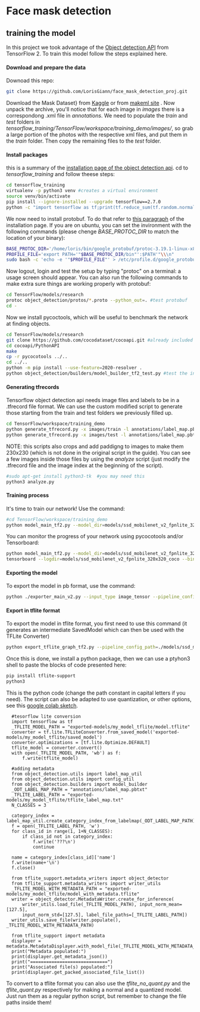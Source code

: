 # Face mask detection
## training the model

In this project we took advantage of the [Object detection API](https://tensorflow-object-detection-api-tutorial.readthedocs.io/en/latest/index.html) from TensorFlow 2.
To train this model follow the steps explained here.

#### Download and prepare the data
Downoad this repo:
```sh
git clone https://github.com/LorisGiann/face_mask_detection_proj.git
```
Download the Mask Dataset} from [Kaggle](https://www.kaggle.com/andrewmvd/face-mask-detection) or from [makeml site](https://makeml.app/datasets/mask) .
Now unpack the archive, you'll notice that for each image in _images_ there is a correspondong .xml file in _annotations_. We need to populate the _train_ and _test_ folders in _tensorflow_training/TensorFlow/workspace/training_demo/images/_, so grab a large portion of the photos with the respective xml files, and put them in the _train_ folder. Then copy the remaining files to the _test_ folder.

#### Install packages
this is a summary of the [installation page of the object detection api]([https://tensorflow-object-detection-api-tutorial.readthedocs.io/en/latest/install.html).
cd to _tensorflow_training_ and follow theese steps:
```sh
cd tensorflow_training
virtualenv -p python3 venv #creates a virtual environment
source venv/bin/activate
pip install --ignore-installed --upgrade tensorflow==2.7.0
python -c "import tensorflow as tf;print(tf.reduce_sum(tf.random.normal([1000, 1000])))" #test tensorflow: may report warnings and info, but terminate correctly
```
We now need to install protobuf. To do that refer to [this paragraph](https://tensorflow-object-detection-api-tutorial.readthedocs.io/en/latest/install.html#protobuf-installation-compilation) of the installation page.
If you are on ubuntu, you can set the invironment with the following commands (please chenge _BASE_PROTOC_DIR_ to match the location of your binary):
```sh
BASE_PROTOC_DIR='/home/loris/bin/google_protobuf/protoc-3.19.1-linux-x86_64'
PROFILE_FILE='export PATH='"$BASE_PROTOC_DIR/bin"':$PATH'"\\\n"
sudo bash -c 'echo -e '"$PROFILE_FILE"' > /etc/profile.d/google_protobuf.sh'
```
Now logout, login and test the setup by typing "protoc" on a terminal: a usage screen should appear. You can also run the following commands to make extra sure things are working properly with protobuf:
```sh
cd TensorFlow/models/research
protoc object_detection/protos/*.proto --python_out=. #test protobuf
cd -
```
Now we install pycoctools, which will be useful to benchmark the network at finding objects.
```sh
cd TensorFlow/models/research
git clone https://github.com/cocodataset/cocoapi.git #already included in this repo
cd cocoapi/PythonAPI
make
cp -r pycocotools ../..
cd ../..
python -m pip install --use-feature=2020-resolver .
python object_detection/builders/model_builder_tf2_test.py #test the installation
```
#### Generating tfrecords
Tensorflow object detection api needs image files and labels to be in a .tfrecord file format. We can use the custom modified script to generate those starting from the train and test folders we previously filled up.
```sh
cd TensorFlow/workspace/training_demo
python generate_tfrecord.py -x images/train -l annotations/label_map.pbtxt -o annotations/train.record
python generate_tfrecord.py -x images/test -l annotations/label_map.pbtxt -o annotations/test.record
```
NOTE: this scripts also crops and add paddigng to images to make them 230x230 (which is not done in the original script in the guide).
You can see a few images inside those files by using the _analyze_ script (just modify the .tfrecord file and the image index at the beginning of the script).
```sh
#sudo apt-get install python3-tk  #you may need this
python3 analyze.py
```

#### Training process
It's time to train our network! Use the command:
```sh
#cd TensorFlow/workspace/training_demo
python model_main_tf2.py --model_dir=models/ssd_mobilenet_v2_fpnlite_320x320_coco --pipeline_config_path=models/ssd_mobilenet_v2_fpnlite_320x320_coco/pipeline.config
```
You can monitor the progress of your network using pycocotools and/or Tensorboard:
```sh
python model_main_tf2.py --model_dir=models/ssd_mobilenet_v2_fpnlite_320x320_coco --pipeline_config_path=models/ssd_mobilenet_v2_fpnlite_320x320_coco/pipeline.config --checkpoint_dir=models/ssd_mobilenet_v2_fpnlite_320x320_coco
tensorboard --logdir=models/ssd_mobilenet_v2_fpnlite_320x320_coco --bind #http://localhost:6006/
```
#### Exporting the model
To export the model in pb format, use the command:
```sh
python ./exporter_main_v2.py --input_type image_tensor --pipeline_config_path ./models/ssd_mobilenet_v2_fpnlite_320x320_coco/pipeline.config --trained_checkpoint_dir ./models/ssd_mobilenet_v2_fpnlite_320x320_coco/ --output_directory ./exported-models/my_model
```
#### Export in tflite format
To export the model in tflite format, you first need to use this command (it generates an intermediate SavedModel which can then be used with the TFLite Converter)
```sh
python export_tflite_graph_tf2.py --pipeline_config_path=./models/ssd_mobilenet_v2_fpnlite_320x320_coco/pipeline.config --trained_checkpoint_dir=./models/ssd_mobilenet_v2_fpnlite_320x320_coco/ --output_directory=./exported-models/my_model_tflite
```
Once this is done, we install a python package, then we can use a ptyhon3 shell to paste the blocks of code presented here:
```sh
pip install tflite-support
python3
```
This is the python code (change the path constant in capital letters if you need). The script can also be adapted to use quantization, or other options, see this [google colab sketch](https://colab.research.google.com/github/tensorflow/models/blob/master/research/object_detection/colab_tutorials/convert_odt_model_to_TFLite.ipynb).
```
  #tesorflow lite conversion
  import tensorflow as tf
  _TFLITE_MODEL_PATH = "exported-models/my_model_tflite/model.tflite"
  converter = tf.lite.TFLiteConverter.from_saved_model('exported-models/my_model_tflite/saved_model')
  converter.optimizations = [tf.lite.Optimize.DEFAULT]
  tflite_model = converter.convert()
  with open(_TFLITE_MODEL_PATH, 'wb') as f:
      f.write(tflite_model)

  #adding metadata
  from object_detection.utils import label_map_util
  from object_detection.utils import config_util
  from object_detection.builders import model_builder
  _ODT_LABEL_MAP_PATH = "annotations/label_map.pbtxt"
  _TFLITE_LABEL_PATH = "exported-models/my_model_tflite/tflite_label_map.txt"
  N_CLASSES = 3

  category_index = label_map_util.create_category_index_from_labelmap(_ODT_LABEL_MAP_PATH)
  f = open(_TFLITE_LABEL_PATH, 'w')
  for class_id in range(1, 1+N_CLASSES):
      if class_id not in category_index:
          f.write('???\n')
          continue

  name = category_index[class_id]['name']
  f.write(name+'\n')
  f.close()

  from tflite_support.metadata_writers import object_detector
  from tflite_support.metadata_writers import writer_utils
  _TFLITE_MODEL_WITH_METADATA_PATH = "exported-models/my_model_tflite/model_with_metadata.tflite"
  writer = object_detector.MetadataWriter.create_for_inference(
      writer_utils.load_file(_TFLITE_MODEL_PATH), input_norm_mean=[127.5],
      input_norm_std=[127.5], label_file_paths=[_TFLITE_LABEL_PATH])
  writer_utils.save_file(writer.populate(), _TFLITE_MODEL_WITH_METADATA_PATH)

  from tflite_support import metadata
  displayer = metadata.MetadataDisplayer.with_model_file(_TFLITE_MODEL_WITH_METADATA_PATH)
  print("Metadata populated:")
  print(displayer.get_metadata_json())
  print("=============================")
  print("Associated file(s) populated:")
  print(displayer.get_packed_associated_file_list())
```

To convert to a tflite format you can also use the _tflite_no_quant.py_ and the _tflite_quant.py_ respectively for making a normal and a quantized model. Just run them as a regular python script, but remember to change the file paths inside them!
